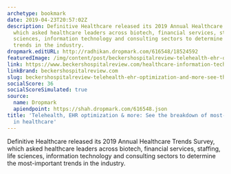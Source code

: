 ```yaml
---
archetype: bookmark
date: 2019-04-23T20:57:02Z
description: Definitive Healthcare released its 2019 Annual Healthcare Trends Survey,
  which asked healthcare leaders across biotech, financial services, staffing, life
  sciences, information technology and consulting sectors to determine the most-important
  trends in the industry.
dropmark.editURL: http://radhikan.dropmark.com/616548/18524592
featuredImage: /img/content/post/beckershospitalreview-telehealth-ehr-optimization-and-more-see-the-breakdown-of-most-important-trends-in-healthcare.jpg
link: https://www.beckershospitalreview.com/healthcare-information-technology/telehealth-ehr-optimization-more-see-the-breakdown-of-most-important-trends-in-healthcare.html
linkBrand: beckershospitalreview.com
slug: beckershospitalreview-telehealth-ehr-optimization-and-more-see-the-breakdown-of-most-important-trends-in-healthcare
socialScore: 36
socialScoreSimulated: true
source:
  name: Dropmark
  apiendpoint: https://shah.dropmark.com/616548.json
title: 'Telehealth, EHR optimization & more: See the breakdown of most-important trends
  in healthcare'
---
```

Definitive Healthcare released its 2019 Annual Healthcare Trends Survey, which asked healthcare leaders across biotech, financial services, staffing, life sciences, information technology and consulting sectors to determine the most-important trends in the industry.